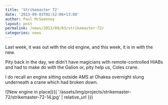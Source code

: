 ```yaml
---
title: 'Strikemaster 72'
date: '2013-09-03T02:52:06+13:00'
author: Paul McSweeney
layout: post
permalink: /news/2013/09/03/strikemaster-72/
categories: news
---
```


Last week, it was out with the old engine, and this week, it is in with the new. 

Pity back in the day, we didn’t have magicians with remote-controlled HIABs and had to make do with the Galion or, pity help us, Coles crane. 

I do recall an engine sitting outside AMS at Ohakea overnight slung underneath a crane which had broken down.

![New engine in place]({{ '/assets/img/projects/strikemaster-72/strikemaster-72-14.jpg' | relative_url }})
